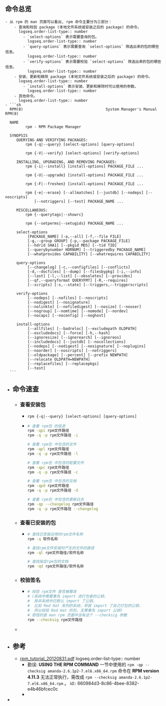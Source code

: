 ## 命令总览
	- 从 rpm 的 man 页面可以看出, rpm 命令主要分为三部分：
		- 查询和校验 package (本地文件系统或安装之后的 package) 的命令。
		  logseq.order-list-type:: number
			- `select-options` 表示需要查询的包。
			  logseq.order-list-type:: number
			- `query-options` 表示需要查询 `select-options` 筛选出来的包的哪些信息。
			  logseq.order-list-type:: number
			- `verify-options` 表示需要校验 `select-options` 筛选出来的包的哪些信息。
			  logseq.order-list-type:: number
		- 安装、更新和移除 package (本地文件系统或安装之后的 package) 的命令。
		  logseq.order-list-type:: number
			- `install-options` 表示安装、更新和移除时可以使用的参数。
			  logseq.order-list-type:: number
		- 其他命令。
		  logseq.order-list-type:: number
	- ```sh
	  RPM(8)                                     System Manager's Manual                                     RPM(8)
	  
	  NAME
	         rpm - RPM Package Manager
	  
	  SYNOPSIS
	     QUERYING AND VERIFYING PACKAGES:
	         rpm {-q|--query} [select-options] [query-options]
	  
	         rpm {-V|--verify} [select-options] [verify-options]
	  
	     INSTALLING, UPGRADING, AND REMOVING PACKAGES:
	         rpm {-i|--install} [install-options] PACKAGE_FILE ...
	  
	         rpm {-U|--upgrade} [install-options] PACKAGE_FILE ...
	  
	         rpm {-F|--freshen} [install-options] PACKAGE_FILE ...
	  
	         rpm {-e|--erase} [--allmatches] [--justdb] [--nodeps] [--noscripts]
	             [--notriggers] [--test] PACKAGE_NAME ...
	  
	     MISCELLANEOUS:
	         rpm {--querytags|--showrc}
	  
	         rpm {--setperms|--setugids} PACKAGE_NAME ...
	         
	     select-options
	          [PACKAGE_NAME] [-a,--all] [-f,--file FILE]
	          [-g,--group GROUP] {-p,--package PACKAGE_FILE]
	          [--hdrid SHA1] [--pkgid MD5] [--tid TID]
	          [--querybynumber HDRNUM] [--triggeredby PACKAGE_NAME]
	          [--whatprovides CAPABILITY] [--whatrequires CAPABILITY]
	  
	     query-options
	          [--changelog] [-c,--configfiles] [--conflicts]
	          [-d,--docfiles] [--dump] [--filesbypkg] [-i,--info]
	          [--last] [-l,--list] [--obsoletes] [--provides]
	          [--qf,--queryformat QUERYFMT] [-R,--requires]
	          [--scripts] [-s,--state] [--triggers,--triggerscripts]
	  
	     verify-options
	          [--nodeps] [--nofiles] [--noscripts]
	          [--nodigest] [--nosignature]
	          [--nolinkto] [--nofiledigest] [--nosize] [--nouser]
	          [--nogroup] [--nomtime] [--nomode] [--nordev]
	          [--nocaps] [--noconfig] [--noghost]
	  
	     install-options
	          [--allfiles] [--badreloc] [--excludepath OLDPATH]
	          [--excludedocs] [--force] [-h,--hash]
	          [--ignoresize] [--ignorearch] [--ignoreos]
	          [--includedocs] [--justdb] [--nocollections]
	          [--nodeps] [--nodigest] [--nosignature] [--noplugins]
	          [--noorder] [--noscripts] [--notriggers]
	          [--oldpackage] [--percent] [--prefix NEWPATH]
	          [--relocate OLDPATH=NEWPATH]
	          [--replacefiles] [--replacepkgs]
	          [--test]
	  ```
- ## 命令速查
	- ### 查看安装包
		- `rpm {-q|--query} [select-options] [query-options]`
		- ``` sh
		  # 查看 rpm包 的信息
		  rpm -qpi rpm文件路径
		  rpm -q -p rpm文件路径 -i
		  
		  # 查看 rpm包 中包含的文件
		  rpm -qpl rpm文件路径
		  rpm -q -p rpm文件路径 -l
		  
		  # 查看 rpm包 中包含的配置文件
		  rpm -qpc rpm文件路径
		  rpm -q -p rpm文件路径 -c
		  
		  # 查看 rpm包 中包含的文档
		  rpm -qpd rpm文件路径
		  rpm -q -p rpm文件路径 -d
		  
		  # 查看 rpm包 中包含的更新日志
		  rpm -qp --changelog rpm文件路径
		  rpm -q -p rpm文件路径 --changelog
		  ```
	- ### 查看已安装的包
		- ``` sh
		  # 查找已安装应用的rpm文件名称
		  rpm -q 软件名称
		  
		  # 查找rpm文件安装时产生的文件的路径
		  rpm -ql rpm文件路径/软件名称
		  
		  # 查找指定rpm包的文档 
		  rpm -qd rpm文件路径/软件名称
		  ```
	- ### 校验签名
		- ``` sh
		  # 校验 rpm文件 是否被篡改 
		  # (系统中需要事先 import 进打包者的公钥，
		  #  除非系统中已默认 import 了公钥，
		  #  比如 Red Hat 系列的系统，早就 import 了自己打包的公钥，
		  #  所以校验 Red Hat 的包，无需事先 import 公钥)
		  # 奇怪的是 man rpm 页面中没有这个 --checksig 参数
		  rpm --checksig rpm文件路径
		  ```
	-
- ## 参考
	- [rpm_tutorial_20120831.pdf](https://access.redhat.com/sites/default/files/attachments/rpm_tutorial_20120831.pdf)
	  logseq.order-list-type:: number
		- 勘误: **USING THE RPM COMMAND** 一节中使用的 `rpm -qp --checksig amanda-2.6.1p2-7.el6.x86_64.rpm` 命令在 **RPM version 4.11.3** 无法正常执行，需改成 `rpm --checksig amanda-2.6.1p2-7.el6.x86_64.rpm` 。
		  id:: 660984d3-8c86-4bee-8382-e4b46bfcec0c
		-
-